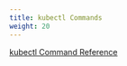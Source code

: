 ```yaml
---
title: kubectl Commands
weight: 20
---
```


[kubectl Command Reference](/docs/reference/generated/kubectl/kubectl-commands/)
